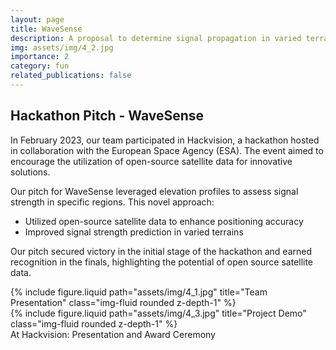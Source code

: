 ```yaml
---
layout: page
title: WaveSense
description: A proposal to determine signal propagation in varied terrains using satellite data. The idea was developed as part of a hackathon event.The proposal won the preliminary round and was runner-up in the finals.
img: assets/img/4_2.jpg
importance: 2
category: fun
related_publications: false
---
```



## Hackathon Pitch - WaveSense

In February 2023, our team participated in Hackvision, a hackathon hosted in collaboration with the European Space Agency (ESA). The event aimed to encourage the utilization of open-source satellite data for innovative solutions.

Our pitch for WaveSense leveraged elevation profiles to assess signal strength in specific regions. This novel approach:

- Utilized open-source satellite data to enhance positioning accuracy
- Improved signal strength prediction in varied terrains

Our pitch secured victory in the initial stage of the hackathon and earned recognition in the finals, highlighting the potential of open source satellite data.

<div class="row justify-content-sm-center">
    <div class="col-sm-4 mt-3 mt-md-0">
        {% include figure.liquid path="assets/img/4_1.jpg" title="Team Presentation" class="img-fluid rounded z-depth-1" %}
    </div>
    <div class="col-sm-4 mt-3 mt-md-0">
        {% include figure.liquid path="assets/img/4_3.jpg" title="Project Demo" class="img-fluid rounded z-depth-1" %}
    </div>
</div>
<div class="caption">
    At Hackvision: Presentation and Award Ceremony
</div>
